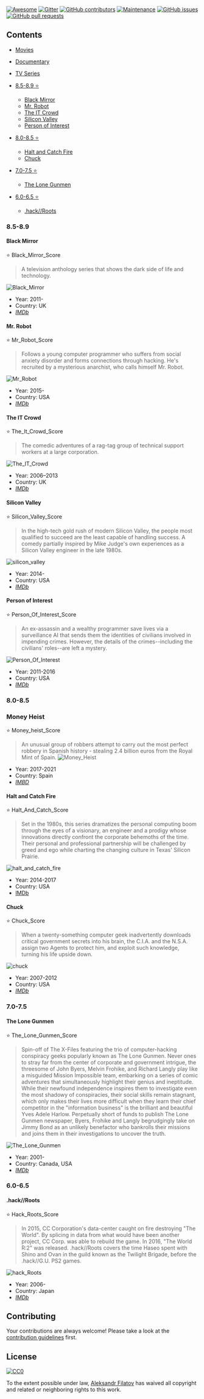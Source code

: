 [![Awesome](https://cdn.rawgit.com/sindresorhus/awesome/d7305f38d29fed78fa85652e3a63e154dd8e8829/media/badge.svg)](https://github.com/sindresorhus/awesome)
[![Gitter](https://badges.gitter.im/Join%20Chat.svg)](https://gitter.im/greybax/IT-films?utm_source=badge&utm_medium=badge&utm_campaign=pr-badge)
[![GitHub contributors](https://img.shields.io/github/contributors/greybax/awesome-IT-films.svg)](https://GitHub.com/greybax/awesome-IT-films/graphs/contributors/)
[![Maintenance](https://img.shields.io/badge/Maintained%3F-yes-green.svg)](https://GitHub.com/greybax/awesome-IT-films/graphs/commit-activity)
[![GitHub issues](https://img.shields.io/github/issues/greybax/awesome-IT-films.svg)](https://github.com/greybax/awesome-IT-films/issues)
[![GitHub pull requests](https://img.shields.io/github/issues-pr/greybax/awesome-IT-films.svg)](https://github.com/greybax/awesome-IT-films/pulls)

## Contents

- [Movies](movies.md)
- [Documentary](documentary.md)
- [TV Series](tv_series.md)

- [8.5-8.9 :star:](#_85-89)
  - [Black Mirror](#black-mirror)
  - [Mr. Robot](#mr-robot)
  - [The IT Crowd](#the-it-crowd)
  - [Silicon Valley](#silicon-valley)
  - [Person of Interest](#person-of-interest)
- [8.0-8.5 :star:](#_80-85)
  - [Halt and Catch Fire](#halt-and-catch-fire)
  - [Chuck](#chuck)
- [7.0-7.5 :star:](#_70-75)
  - [The Lone Gunmen](#the-lone-gunmen)
- [6.0-6.5 :star:](#_60-65)
  - [.hack//Roots](#hack_roots)

### 8.5-8.9

#### Black Mirror
:star: Black_Mirror_Score

> A television anthology series that shows the dark side of life and technology.

![Black_Mirror](../assets/black_mirror.jpg)
* Year: 2011-
* Country: UK
* [_IMDb_](https://www.imdb.com/title/tt2085059/)

#### Mr. Robot
:star: Mr_Robot_Score

> Follows a young computer programmer who suffers from social anxiety disorder and forms connections through hacking. He's recruited by a mysterious anarchist, who calls himself Mr. Robot.

![Mr_Robot](../assets/mr_robot.jpg)
* Year: 2015-
* Country: USA
* [_IMDb_](https://www.imdb.com/title/tt4158110)

#### The IT Crowd
:star: The_It_Crowd_Score

> The comedic adventures of a rag-tag group of technical support workers at a large corporation.

![The_IT_Crowd](../assets/the_it_crowd.jpg)
* Year: 2006–2013
* Country: UK
* [_IMDb_](https://www.imdb.com/title/tt0487831)

#### Silicon Valley
:star: Silicon_Valley_Score

> In the high-tech gold rush of modern Silicon Valley, the people most qualified to succeed are the least capable of handling success. A comedy partially inspired by Mike Judge's own experiences as a Silicon Valley engineer in the late 1980s.

![silicon_valley](../assets/silicon_valley.jpg)
* Year: 2014-
* Country: USA
* [_IMDb_](https://www.imdb.com/title/tt2575988/)

#### Person of Interest
:star: Person_Of_Interest_Score

> An ex-assassin and a wealthy programmer save lives via a surveillance AI that sends them the identities of civilians involved in impending crimes. However, the details of the crimes--including the civilians' roles--are left a mystery. 

![Person_Of_Interest](../assets/person_of_interest.jpg)
* Year: 2011-2016
* Country: USA
* [_IMDb_](https://www.imdb.com/title/tt1839578/)

### 8.0-8.5

### Money Heist
:star: Money_heist_Score

> An unusual group of robbers attempt to carry out the most perfect robbery in Spanish history - stealing 2.4 billion euros from the Royal Mint of Spain.
![Money_Heist](assets/money_heist.jpg)
* Year: 2017-2021
* Country: Spain
* [_IMBD_](https://www.imdb.com/title/tt6468322/)

#### Halt and Catch Fire
:star: Halt_And_Catch_Score

> Set in the 1980s, this series dramatizes the personal computing boom through the eyes of a visionary, an engineer and a prodigy whose innovations directly confront the corporate behemoths of the time. Their personal and professional partnership will be challenged by greed and ego while charting the changing culture in Texas' Silicon Prairie.

![halt_and_catch_fire](../assets/halt_and_catch_fire.jpg)
* Year: 2014-2017
* Country: USA
* [IMDb](https://www.imdb.com/title/tt2543312/)

#### Chuck
:star: Chuck_Score

> When a twenty-something computer geek inadvertently downloads critical government secrets into his brain, the C.I.A. and the N.S.A. assign two Agents to protect him, and exploit such knowledge, turning his life upside down.

![chuck](../assets/chuck.jpg)
* Year: 2007-2012
* Country: USA
* [_IMDb_](https://www.imdb.com/title/tt0934814/)

### 7.0-7.5

#### The Lone Gunmen
:star: The_Lone_Gunmen_Score

> Spin-off of The X-Files featuring the trio of computer-hacking conspiracy geeks popularly known as The Lone Gunmen. Never ones to stray far from the center of corporate and government intrigue, the threesome of John Byers, Melvin Frohike, and Richard Langly play like a misguided Mission Impossible team, embarking on a series of comic adventures that simultaneously highlight their genius and ineptitude. While their newfound independence inspires them to investigate even the most shadowy of conspiracies, their social skills remain stagnant, which only makes their lives more difficult when they learn their chief competitor in the "information business" is the brilliant and beautiful Yves Adele Harlow. Perpetually short of funds to publish The Lone Gunmen newspaper, Byers, Frohike and Langly begrudgingly take on Jimmy Bond as an unlikely benefactor who bankrolls their missions and joins them in their investigations to uncover the truth.

![The_Lone_Gunmen](../assets/the_lone_gunmen.jpg)
* Year: 2001-
* Country: Canada, USA
* [_IMDb_](https://www.imdb.com/title/tt0243069)

### 6.0-6.5

#### .hack//Roots
:star: Hack_Roots_Score

> In 2015, CC Corporation's data-center caught on fire destroying "The World". By splicing in data from what would have been another project, CC Corp. was able to rebuild the game. In 2016, "The World R:2" was released. .hack//Roots covers the time Haseo spent with Shino and Ovan in the guild known as the Twilight Brigade, before the .hack//G.U. PS2 games.

![hack_Roots](../assets/hack_roots.jpg)
* Year: 2006-
* Country: Japan
* [_IMDb_](https://www.imdb.com/title/tt0807655/)

## Contributing
Your contributions are always welcome! Please take a look at the [contribution guidelines](CONTRIBUTING.md) first.

## License
[![CC0](https://mirrors.creativecommons.org/presskit/buttons/88x31/svg/cc-zero.svg)](https://creativecommons.org/publicdomain/zero/1.0/)

To the extent possible under law, [Aleksandr Filatov](https://alfilatov.com) has waived all copyright and related or neighboring rights to this work.
